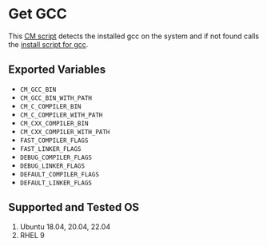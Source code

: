# Get GCC
This [CM script](https://github.com/mlcommons/ck/blob/master/cm/docs/tutorial-scripts.md) detects the installed gcc on the system and if not found calls the [install script for gcc](../script/install-gcc-src).

## Exported Variables
* `CM_GCC_BIN`
* `CM_GCC_BIN_WITH_PATH` 
* `CM_C_COMPILER_BIN`
* `CM_C_COMPILER_WITH_PATH`
* `CM_CXX_COMPILER_BIN`
* `CM_CXX_COMPILER_WITH_PATH`
* `FAST_COMPILER_FLAGS`
* `FAST_LINKER_FLAGS`
* `DEBUG_COMPILER_FLAGS`
* `DEBUG_LINKER_FLAGS`
* `DEFAULT_COMPILER_FLAGS`
* `DEFAULT_LINKER_FLAGS`
## Supported and Tested OS
1. Ubuntu 18.04, 20.04, 22.04
2. RHEL 9
